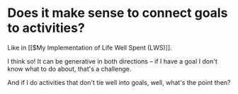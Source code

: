 # Does it make sense to connect goals to activities?
Like in [[$My Implementation of Life Well Spent (LWS)]].

I think so! It can be generative in both directions – if I have a goal I don't know what to do about, that's a challenge.

And if I do activities that don't tie well into goals, well, what's the point then?

<!-- #p1 -->

<!-- {BearID:FE362702-6E95-4E1C-B758-87AA5EA112D1-43579-00005EA76CD805CC} -->
